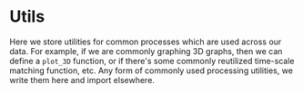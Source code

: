 # Utils

Here we store utilities for common processes which are used across our data. For example, if we are commonly graphing 3D graphs, then we can define a `plot_3D` function, or if there's some commonly reutilized time-scale matching function, etc. Any form of commonly used processing utilities, we write them here and import elsewhere.
